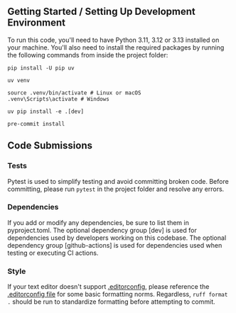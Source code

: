 ## Getting Started / Setting Up Development Environment

To run this code, you'll need to have Python 3.11, 3.12 or 3.13 installed on your machine. You'll also need to
install the required packages by running the following commands from inside the project folder:

```shell
pip install -U pip uv
```

```shell
uv venv
```

```shell
source .venv/bin/activate # Linux or macOS
.venv\Scripts\activate # Windows
```

```shell
uv pip install -e .[dev]
```

```shell
pre-commit install
```

## Code Submissions

### Tests

Pytest is used to simplify testing and avoid committing broken code. Before committing, please run `pytest` in the
project folder and resolve any errors.

### Dependencies

If you add or modify any dependencies, be sure to list them in pyproject.toml.
The optional dependency group [dev] is used for dependencies used by developers working on this codebase.
The optional dependency group [github-actions] is used for dependencies used when testing or executing CI actions.

### Style

If your text editor doesn't support [.editorconfig](https://editorconfig.org/), please reference
the [.editorconfig file](.editorconfig) for some basic formatting norms.
Regardless, `ruff format .` should be run to standardize formatting before attempting to commit.
